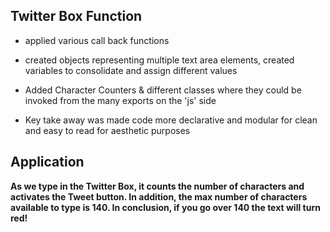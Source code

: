 ## Twitter Box Function

- applied various call back functions

- created objects representing multiple text area elements, created variables to consolidate and assign different values

- Added Character Counters & different classes where they could be invoked from the many exports on the 'js' side

- Key take away was made code more declarative and modular for clean and easy to read for aesthetic purposes

## Application

**As we type in the Twitter Box, it counts the number of characters and activates the Tweet button. In addition, the max number of characters available to type is 140. In conclusion, if you go over 140 the text will turn red!**
